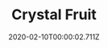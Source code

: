 ---
templateKey: blog-post
title: Crystal Fruit
description: A delicate fruit that pops up from the snow.
featuredpost: false
date: 2020-02-10T00:00:02.711Z
featuredimage: /img/Crystal_Fruit.png
sellPrice: 150
tags: 
  - fruit
  -  forageable
  -  jelly
  -  wine
---